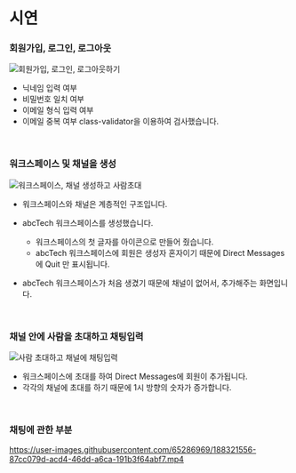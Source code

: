 # 시연

### 회원가입, 로그인, 로그아웃

![회원가입, 로그인, 로그아웃하기](https://user-images.githubusercontent.com/65286969/188304332-92086617-20fc-48cd-89fa-e28910d62c2e.gif)

- 닉네임 입력 여부
- 비밀번호 일치 여부 
- 이메일 형식 입력 여부
- 이메일 중복 여부
class-validator을 이용하여 검사했습니다.

<br/>

### 워크스페이스 및 채널을 생성

![워크스페이스, 채널 생성하고 사람초대](https://user-images.githubusercontent.com/65286969/188304202-4a5c01ec-4ac3-41e9-af55-923f1f8fbbee.gif)

- 워크스페이스와 채널은 계층적인 구조입니다.
- abcTech 워크스페이스를 생성했습니다.
  - 워크스페이스의 첫 글자를 아이콘으로 만들어 줬습니다.
  - abcTech 워크스페이스에 회원은 생성자 혼자이기 때문에 Direct Messages에 Quit 만 표시됩니다.
  
- abcTech 워크스페이스가 처음 생겼기 때문에 채널이 없어서, 추가해주는 화면입니다.

<br/>


### 채널 안에 사람을 초대하고 채팅입력

![사람 초대하고 채널에 채팅입력](https://user-images.githubusercontent.com/65286969/188304189-4c305849-c1ba-444f-8d4b-2adb23cce22c.gif)

- 워크스페이스에 초대를 하여 Direct Messages에 회원이 추가됩니다.
- 각각의 채널에 초대를 하기 때문에 1시 방향의 숫자가 증가합니다.


<br/>

### 채팅에 관한 부분
https://user-images.githubusercontent.com/65286969/188321556-87cc079d-acd4-46dd-a6ca-191b3f64abf7.mp4
